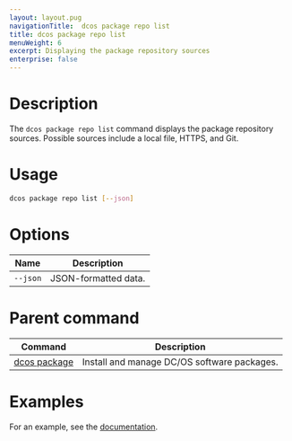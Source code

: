 ```yaml
---
layout: layout.pug
navigationTitle:  dcos package repo list
title: dcos package repo list
menuWeight: 6
excerpt: Displaying the package repository sources
enterprise: false
---
```



# Description
The `dcos package repo list` command displays the package repository sources. Possible sources include a local file, HTTPS, and Git.

# Usage

```bash
dcos package repo list [--json]
```

# Options

| Name |  Description |
|---------|-------------|
| `--json`   |   JSON-formatted data. |

# Parent command

| Command | Description |
|---------|-------------|
| [dcos package](/1.12/cli/command-reference/dcos-package/)   | Install and manage DC/OS software packages. |

# Examples

For an example, see the [documentation](/1.12/administering-clusters/repo/).
